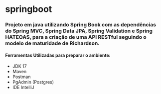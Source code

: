 # springboot
### Projeto em java utilizando Spring Book com as dependências do Spring MVC, Spring Data JPA, Spring Validation e Spring HATEOAS, para a criação de uma API RESTful seguindo o modelo de maturidade de Richardson.


#### Ferramentas Utilizadas para preparar o ambiente:
- JDK 17
- Maven
- Postman
- PgAdmin (Postgres)
- IDE IntelliJ
